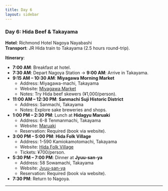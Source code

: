 ```yaml
---
title: Day 6
layout: sidebar
---
```

### **Day 6: Hida Beef & Takayama**  
**Hotel**: Richmond Hotel Nagoya Nayabashi  
**Transport**: JR Hida train to Takayama (2.5 hours round-trip).  

**Itinerary**:  
- **7:00 AM**: Breakfast at hotel.  
- **7:30 AM**: Depart Nagoya Station → **9:00 AM**: Arrive in Takayama.  
- **9:15 AM – 10:30 AM**: **Miyagawa Morning Market**  
  - Address: Miyagawa-machi, Takayama  
  - Website: [Miyagawa Market](https://www.hida.jp/english/)  
  - Notes: Try Hida beef skewers (¥1,000/person).  
- **11:00 AM – 12:30 PM**: **Sanmachi Suji Historic District**  
  - Address: Sanmachi, Takayama  
  - Notes: Explore sake breweries and shops.  
- **1:00 PM – 2:30 PM**: Lunch at **Hidagyu Maruaki**  
  - Address: 6-8 Tenmanmachi, Takayama  
  - Website: [Maruaki](https://hidagyu-maruaki.com/en/)  
  - Reservation: Required (book via website).  
- **3:00 PM – 5:00 PM**: **Hida Folk Village**  
  - Address: 1-590 Kamiokamotomachi, Takayama  
  - Website: [Hida Folk Village](https://www.hidanosato.co.jp/english/)  
  - Tickets: ¥700/person.  
- **5:30 PM – 7:00 PM**: Dinner at **Jyuu-san-ya**  
  - Address: 58 Sowamachi, Takayama  
  - Website: [Jyuu-san-ya](https://www.jyuu-sanya.com/)  
  - Reservation: Required (book via website).  
- **7:30 PM**: Return to Nagoya.  

---